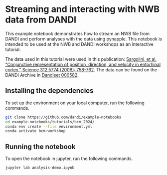 # Streaming and interacting with NWB data from DANDI

This example notebook demonstrates how to stream an NWB file from DANDI and perform analyses with the data using pynapple. This notebook is intended to be used at the NWB and DANDI workshops as an interactive tutorial.

The data used in this tutorial were used in this publication: [Sargolini, et al. "Conjunctive representation of position, direction, and velocity in entorhinal cortex." Science 312.5774 (2006): 758-762](https://www.science.org/doi/10.1126/science.1125572). The data can be found on the DANDI Archive in [Dandiset 000582](https://dandiarchive.org/dandiset/000582).


## Installing the dependencies

To set up the environment on your local computer, run the following commands.

```bash
git clone https://github.com/dandi/example-notebooks
cd example-notebooks/tutorials/bcm_2024/
conda env create --file environment.yml
conda activate bcm-workshop
```

## Running the notebook

To open the notebook in jupyter, run the following commands.

```bash
jupyter lab analysis-demo.ipynb
```